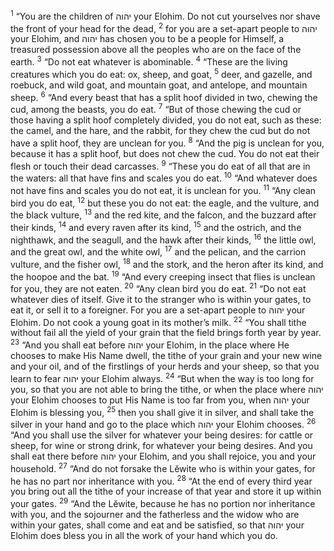 <sup>1</sup> “You are the children of יהוה your Elohim. Do not cut yourselves nor shave the front of your head for the dead,
<sup>2</sup> for you are a set-apart people to יהוה your Elohim, and יהוה has chosen you to be a people for Himself, a treasured possession above all the peoples who are on the face of the earth.
<sup>3</sup> “Do not eat whatever is abominable.
<sup>4</sup> “These are the living creatures which you do eat: ox, sheep, and goat,
<sup>5</sup> deer, and gazelle, and roebuck, and wild goat, and mountain goat, and antelope, and mountain sheep.
<sup>6</sup> “And every beast that has a split hoof divided in two, chewing the cud, among the beasts, you do eat.
<sup>7</sup> “But of those chewing the cud or those having a split hoof completely divided, you do not eat, such as these: the camel, and the hare, and the rabbit, for they chew the cud but do not have a split hoof, they are unclean for you.
<sup>8</sup> “And the pig is unclean for you, because it has a split hoof, but does not chew the cud. You do not eat their flesh or touch their dead carcasses.
<sup>9</sup> “These you do eat of all that are in the waters: all that have fins and scales you do eat.
<sup>10</sup> “And whatever does not have fins and scales you do not eat, it is unclean for you.
<sup>11</sup> “Any clean bird you do eat,
<sup>12</sup> but these you do not eat: the eagle, and the vulture, and the black vulture,
<sup>13</sup> and the red kite, and the falcon, and the buzzard after their kinds,
<sup>14</sup> and every raven after its kind,
<sup>15</sup> and the ostrich, and the nighthawk, and the seagull, and the hawk after their kinds,
<sup>16</sup> the little owl, and the great owl, and the white owl,
<sup>17</sup> and the pelican, and the carrion vulture, and the fisher owl,
<sup>18</sup> and the stork, and the heron after its kind, and the hoopoe and the bat.
<sup>19</sup> “And every creeping insect that flies is unclean for you, they are not eaten.
<sup>20</sup> “Any clean bird you do eat.
<sup>21</sup> “Do not eat whatever dies of itself. Give it to the stranger who is within your gates, to eat it, or sell it to a foreigner. For you are a set-apart people to יהוה your Elohim. Do not cook a young goat in its mother’s milk.
<sup>22</sup> “You shall tithe without fail all the yield of your grain that the field brings forth year by year.
<sup>23</sup> “And you shall eat before יהוה your Elohim, in the place where He chooses to make His Name dwell, the tithe of your grain and your new wine and your oil, and of the firstlings of your herds and your sheep, so that you learn to fear יהוה your Elohim always.
<sup>24</sup> “But when the way is too long for you, so that you are not able to bring the tithe, or when the place where יהוה your Elohim chooses to put His Name is too far from you, when יהוה your Elohim is blessing you,
<sup>25</sup> then you shall give it in silver, and shall take the silver in your hand and go to the place which יהוה your Elohim chooses.
<sup>26</sup> “And you shall use the silver for whatever your being desires: for cattle or sheep, for wine or strong drink, for whatever your being desires. And you shall eat there before יהוה your Elohim, and you shall rejoice, you and your household.
<sup>27</sup> “And do not forsake the Lĕwite who is within your gates, for he has no part nor inheritance with you.
<sup>28</sup> “At the end of every third year you bring out all the tithe of your increase of that year and store it up within your gates.
<sup>29</sup> “And the Lĕwite, because he has no portion nor inheritance with you, and the sojourner and the fatherless and the widow who are within your gates, shall come and eat and be satisfied, so that יהוה your Elohim does bless you in all the work of your hand which you do.
